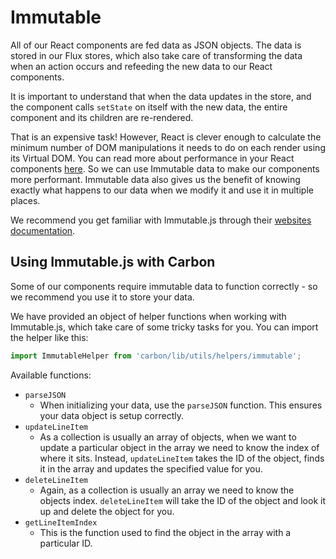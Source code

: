 # Immutable

All of our React components are fed data as JSON objects. The data is stored in our Flux stores, which also take care of transforming the data when an action occurs and refeeding the new data to our React components.

It is important to understand that when the data updates in the store, and the component calls `setState` on itself with the new data, the entire component and its children are re-rendered.

That is an expensive task! However, React is clever enough to calculate the minimum number of DOM manipulations it needs to do on each render using its Virtual DOM. You can read more about performance in your React components [here](https://facebook.github.io/react/docs/advanced-performance.html). So we can use Immutable data to make our components more performant. Immutable data also gives us the benefit of knowing exactly what happens to our data when we modify it and use it in multiple places.

We recommend you get familiar with Immutable.js through their [websites documentation](https://facebook.github.io/immutable-js/).

## Using Immutable.js with Carbon

Some of our components require immutable data to function correctly - so we recommend you use it to store your data.

We have provided an object of helper functions when working with Immutable.js, which take care of some tricky tasks for you. You can import the helper like this:

```js
import ImmutableHelper from 'carbon/lib/utils/helpers/immutable';
```

Available functions:

* `parseJSON`
   - When initializing your data, use the `parseJSON` function. This ensures your data object is setup correctly.
* `updateLineItem`
   - As a collection is usually an array of objects, when we want to update a particular object in the array we need to know the index of where it sits. Instead, `updateLineItem` takes the ID of the object, finds it in the array and updates the specified value for you.
* `deleteLineItem`
   - Again, as a collection is usually an array we need to know the objects index. `deleteLineItem` will take the ID of the object and look it up and delete the object for you.
* `getLineItemIndex`
   - This is the function used to find the object in the array with a particular ID.
